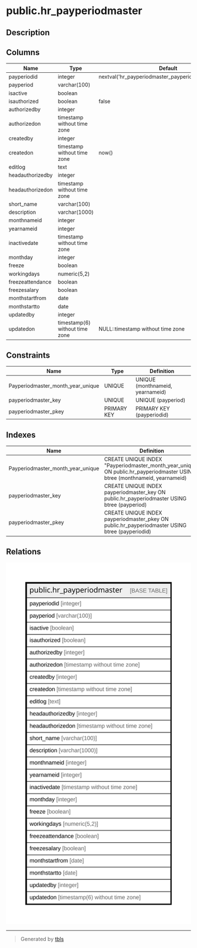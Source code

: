 # public.hr_payperiodmaster

## Description

## Columns

| Name | Type | Default | Nullable | Children | Parents | Comment |
| ---- | ---- | ------- | -------- | -------- | ------- | ------- |
| payperiodid | integer | nextval('hr_payperiodmaster_payperiodid_seq'::regclass) | false |  |  |  |
| payperiod | varchar(100) |  | false |  |  |  |
| isactive | boolean |  | false |  |  |  |
| isauthorized | boolean | false | false |  |  |  |
| authorizedby | integer |  | true |  |  |  |
| authorizedon | timestamp without time zone |  | true |  |  |  |
| createdby | integer |  | true |  |  |  |
| createdon | timestamp without time zone | now() | true |  |  |  |
| editlog | text |  | true |  |  |  |
| headauthorizedby | integer |  | true |  |  |  |
| headauthorizedon | timestamp without time zone |  | true |  |  |  |
| short_name | varchar(100) |  | true |  |  |  |
| description | varchar(1000) |  | true |  |  |  |
| monthnameid | integer |  | true |  |  |  |
| yearnameid | integer |  | true |  |  |  |
| inactivedate | timestamp without time zone |  | true |  |  |  |
| monthday | integer |  | true |  |  |  |
| freeze | boolean |  | true |  |  |  |
| workingdays | numeric(5,2) |  | true |  |  |  |
| freezeattendance | boolean |  | true |  |  |  |
| freezesalary | boolean |  | true |  |  |  |
| monthstartfrom | date |  | true |  |  |  |
| monthstartto | date |  | true |  |  |  |
| updatedby | integer |  | true |  |  |  |
| updatedon | timestamp(6) without time zone | NULL::timestamp without time zone | true |  |  |  |

## Constraints

| Name | Type | Definition |
| ---- | ---- | ---------- |
| Payperiodmaster_month_year_unique | UNIQUE | UNIQUE (monthnameid, yearnameid) |
| payperiodmaster_key | UNIQUE | UNIQUE (payperiod) |
| payperiodmaster_pkey | PRIMARY KEY | PRIMARY KEY (payperiodid) |

## Indexes

| Name | Definition |
| ---- | ---------- |
| Payperiodmaster_month_year_unique | CREATE UNIQUE INDEX "Payperiodmaster_month_year_unique" ON public.hr_payperiodmaster USING btree (monthnameid, yearnameid) |
| payperiodmaster_key | CREATE UNIQUE INDEX payperiodmaster_key ON public.hr_payperiodmaster USING btree (payperiod) |
| payperiodmaster_pkey | CREATE UNIQUE INDEX payperiodmaster_pkey ON public.hr_payperiodmaster USING btree (payperiodid) |

## Relations

![er](public.hr_payperiodmaster.svg)

---

> Generated by [tbls](https://github.com/k1LoW/tbls)

